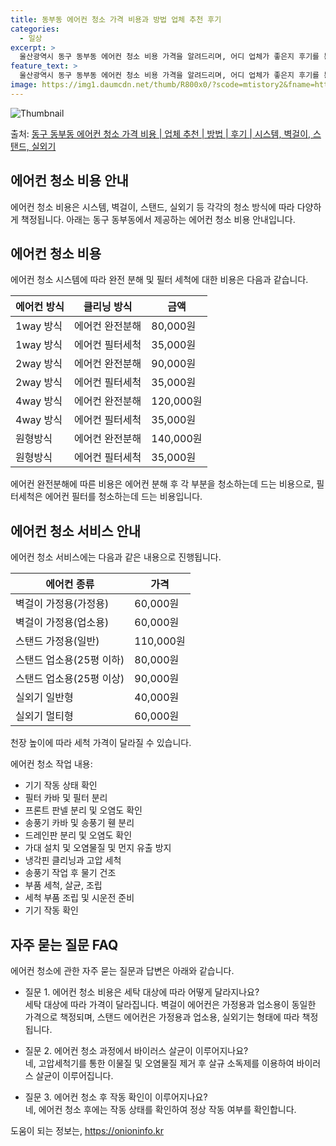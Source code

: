 ```yaml
---
title: 동부동 에어컨 청소 가격 비용과 방법 업체 추천 후기
categories:
  - 일상
excerpt: >
  울산광역시 동구 동부동 에어컨 청소 비용 가격을 알려드리며, 어디 업체가 좋은지 후기를 통해 알아보겠습니다. 현재 글에서는 시스템, 벽걸이, 스탠드, 실외기 각각에 대해 청소 비용이 나와 있으니 참고하시면 되겠습니다. 에어컨 분해 청소 방법 보기 👈 클릭셀프 에어컨 청소 방법 보기👈 클릭동구 동부동 에어컨 청소 비용시스템에어컨 방식클리닝방식금액1way 방식에어컨 완전분해80,000원1way 방식에어컨 필터세척35,000원2way 방식에어컨 완전분해90,000원2way 방식에어컨 필터세척35,000원4way 방식에어컨 완전분해120,000원4way 방식에어컨 필터세척35,000원원형방식에어컨 완전분해140,000원원형방식에어컨 필터세척35,000원에어컨 청소 견적 샘플 보기 👈 클릭에어컨 냄새의 원인에어컨..
feature_text: >
  울산광역시 동구 동부동 에어컨 청소 비용 가격을 알려드리며, 어디 업체가 좋은지 후기를 통해 알아보겠습니다. 현재 글에서는 시스템, 벽걸이, 스탠드, 실외기 각각에 대해 청소 비용이 나와 있으니 참고하시면 되겠습니다. 에어컨 분해 청소 방법 보기 👈 클릭셀프 에어컨 청소 방법 보기👈 클릭동구 동부동 에어컨 청소 비용시스템에어컨 방식클리닝방식금액1way 방식에어컨 완전분해80,000원1way 방식에어컨 필터세척35,000원2way 방식에어컨 완전분해90,000원2way 방식에어컨 필터세척35,000원4way 방식에어컨 완전분해120,000원4way 방식에어컨 필터세척35,000원원형방식에어컨 완전분해140,000원원형방식에어컨 필터세척35,000원에어컨 청소 견적 샘플 보기 👈 클릭에어컨 냄새의 원인에어컨..
image: https://img1.daumcdn.net/thumb/R800x0/?scode=mtistory2&fname=https%3A%2F%2Fblog.kakaocdn.net%2Fdn%2FdrKlrg%2FbtsHwbMKX6O%2FW1M3jrHLwoN5TP3TCABFB1%2Fimg.webp
---
```


![Thumbnail](https://img1.daumcdn.net/thumb/R800x0/?scode=mtistory2&fname=https%3A%2F%2Fblog.kakaocdn.net%2Fdn%2FdrKlrg%2FbtsHwbMKX6O%2FW1M3jrHLwoN5TP3TCABFB1%2Fimg.webp)

<p>출처: <a href="https://onioninfo.kr/entry/%EB%8F%99%EA%B5%AC-%EB%8F%99%EB%B6%80%EB%8F%99-%EC%97%90%EC%96%B4%EC%BB%A8-%EC%B2%AD%EC%86%8C-%EA%B0%80%EA%B2%A9-%EB%B9%84%EC%9A%A9-%EC%97%85%EC%B2%B4-%EC%B6%94%EC%B2%9C-%EB%B0%A9%EB%B2%95-%ED%9B%84%EA%B8%B0-%EC%8B%9C%EC%8A%A4%ED%85%9C-%EB%B2%BD%EA%B1%B8%EC%9D%B4-%EC%8A%A4%ED%83%A0%EB%93%9C-%EC%8B%A4%EC%99%B8%EA%B8%B0" rel="dofollow">동구 동부동 에어컨 청소 가격 비용 | 업체 추천 | 방법 | 후기 | 시스템, 벽걸이, 스탠드, 실외기</a> </p>

## 에어컨 청소 비용 안내

에어컨 청소 비용은 시스템, 벽걸이, 스탠드, 실외기 등 각각의 청소 방식에 따라 다양하게 책정됩니다. 아래는 동구 동부동에서 제공하는
에어컨 청소 비용 안내입니다.

## **에어컨 청소 비용**

에어컨 청소 시스템에 따라 완전 분해 및 필터 세척에 대한 비용은 다음과 같습니다.

**에어컨 방식** | **클리닝 방식** | **금액**  
---|---|---  
1way 방식 | 에어컨 완전분해 | 80,000원  
1way 방식 | 에어컨 필터세척 | 35,000원  
2way 방식 | 에어컨 완전분해 | 90,000원  
2way 방식 | 에어컨 필터세척 | 35,000원  
4way 방식 | 에어컨 완전분해 | 120,000원  
4way 방식 | 에어컨 필터세척 | 35,000원  
원형방식 | 에어컨 완전분해 | 140,000원  
원형방식 | 에어컨 필터세척 | 35,000원  
  
에어컨 완전분해에 따른 비용은 에어컨 분해 후 각 부분을 청소하는데 드는 비용으로, 필터세척은 에어컨 필터를 청소하는데 드는 비용입니다.



## **에어컨 청소 서비스 안내**

에어컨 청소 서비스에는 다음과 같은 내용으로 진행됩니다.

에어컨 종류 | 가격  
---|---  
벽걸이 가정용(가정용) | 60,000원  
벽걸이 가정용(업소용) | 60,000원  
스탠드 가정용(일반) | 110,000원  
스탠드 업소용(25평 이하) | 80,000원  
스탠드 업소용(25평 이상) | 90,000원  
실외기 일반형 | 40,000원  
실외기 멀티형 | 60,000원  
  
천장 높이에 따라 세척 가격이 달라질 수 있습니다.

에어컨 청소 작업 내용:

  * 기기 작동 상태 확인
  * 필터 카바 및 필터 분리
  * 프론트 판넬 분리 및 오염도 확인
  * 송풍기 카바 및 송풍기 휀 분리
  * 드레인판 분리 및 오염도 확인
  * 가대 설치 및 오염물질 및 먼지 유출 방지
  * 냉각핀 클리닝과 고압 세척
  * 송풍기 작업 후 물기 건조
  * 부품 세척, 살균, 조립
  * 세척 부품 조립 및 시운전 준비
  * 기기 작동 확인



## **자주 묻는 질문 FAQ**

에어컨 청소에 관한 자주 묻는 질문과 답변은 아래와 같습니다.

  * 질문 1. 에어컨 청소 비용은 세탁 대상에 따라 어떻게 달라지나요?  
세탁 대상에 따라 가격이 달라집니다. 벽걸이 에어컨은 가정용과 업소용이 동일한 가격으로 책정되며, 스탠드 에어컨은 가정용과 업소용, 실외기는
형태에 따라 책정됩니다.

  * 질문 2. 에어컨 청소 과정에서 바이러스 살균이 이루어지나요?  
네, 고압세척기를 통한 이물질 및 오염물질 제거 후 살규 소독제를 이용하여 바이러스 살균이 이루어집니다.

  * 질문 3. 에어컨 청소 후 작동 확인이 이루어지나요?  
네, 에어컨 청소 후에는 작동 상태를 확인하여 정상 작동 여부를 확인합니다.







 

도움이 되는 정보는, <a href="https://onioninfo.kr" rel="dofollow">https://onioninfo.kr</a>


